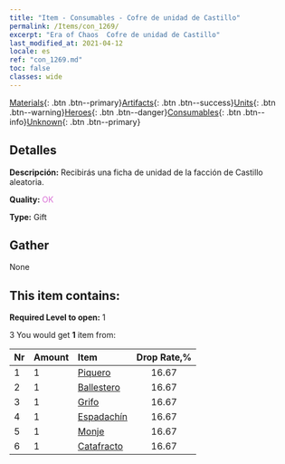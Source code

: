 ```yaml
---
title: "Item - Consumables - Cofre de unidad de Castillo"
permalink: /Items/con_1269/
excerpt: "Era of Chaos  Cofre de unidad de Castillo"
last_modified_at: 2021-04-12
locale: es
ref: "con_1269.md"
toc: false
classes: wide
---
```

 [Materials](/es/Items/){: .btn .btn--primary}[Artifacts](/es/Items/Artifacts/){: .btn .btn--success}[Units](/es/Items/Units/){: .btn .btn--warning}[Heroes](/es/Items/Heroes/){: .btn .btn--danger}[Consumables](/es/Items/Consumables/){: .btn .btn--info}[Unknown](/es/Items/Unknown/){: .btn .btn--primary}

## Detalles
 **Descripción:** Recibirás una ficha de unidad de la facción de Castillo aleatoria.

 **Quality:** <span style="color: #DA70D6">OK</span>

 **Type:** Gift

## Gather

  None

## This item contains:

 **Required Level to open:** 1

 3 You would get **1** item  from:

  | Nr | Amount |     Item    | Drop Rate,% |
  |:---|:-------|:------------|:---------:|
  | 1 | 1 | [Piquero](/es/Items/unt_190/) | 16.67 | 
  | 2 | 1 | [Ballestero](/es/Items/unt_191/) | 16.67 | 
  | 3 | 1 | [Grifo](/es/Items/unt_192/) | 16.67 | 
  | 4 | 1 | [Espadachín](/es/Items/unt_193/) | 16.67 | 
  | 5 | 1 | [Monje](/es/Items/unt_194/) | 16.67 | 
  | 6 | 1 | [Catafracto](/es/Items/unt_195/) | 16.67 | 
